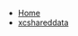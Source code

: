 <!-- docs/_sidebar.md -->
- [Home](/)
- [xcshareddata](Tutorials/TabbedViewTutorial/TabbedViewTutorial.xcodeproj/project.xcworkspace/xcshareddata/)